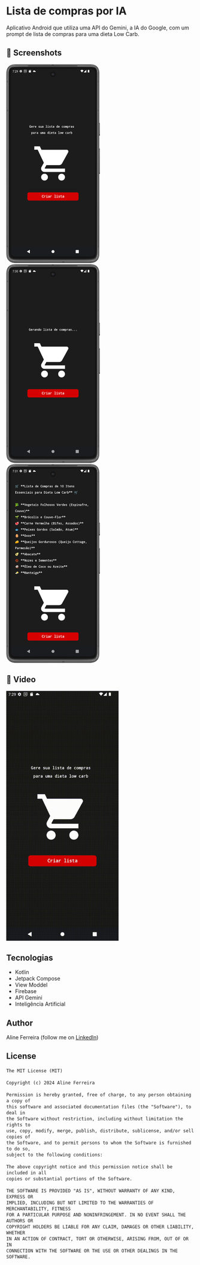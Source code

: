 # Lista de compras por IA
Aplicativo Android que utiliza uma API do Gemini, a IA do Google, com um prompt de lista de compras para uma dieta Low Carb.

## :camera_flash: Screenshots

<img src="app/src/screens/home.png" width="250">&emsp;<img src="app/src/screens/loading.png" width="250">&emsp;<img src="app/src/screens/lista2.png" width="250">

## :movie_camera: Video

<img src="app/src/screens/video1-IA.gif" width="300">

## Tecnologias
* Kotlin
* Jetpack Compose
* View Moddel
* Firebase
* API Gemini
* Inteligência Artificial

		 

## Author
Aline Ferreira (follow me on [LinkedIn](https://www.linkedin.com/in/ferreiraline/))

## License
```
The MIT License (MIT)

Copyright (c) 2024 Aline Ferreira

Permission is hereby granted, free of charge, to any person obtaining a copy of
this software and associated documentation files (the "Software"), to deal in
the Software without restriction, including without limitation the rights to
use, copy, modify, merge, publish, distribute, sublicense, and/or sell copies of
the Software, and to permit persons to whom the Software is furnished to do so,
subject to the following conditions:

The above copyright notice and this permission notice shall be included in all
copies or substantial portions of the Software.

THE SOFTWARE IS PROVIDED "AS IS", WITHOUT WARRANTY OF ANY KIND, EXPRESS OR
IMPLIED, INCLUDING BUT NOT LIMITED TO THE WARRANTIES OF MERCHANTABILITY, FITNESS
FOR A PARTICULAR PURPOSE AND NONINFRINGEMENT. IN NO EVENT SHALL THE AUTHORS OR
COPYRIGHT HOLDERS BE LIABLE FOR ANY CLAIM, DAMAGES OR OTHER LIABILITY, WHETHER
IN AN ACTION OF CONTRACT, TORT OR OTHERWISE, ARISING FROM, OUT OF OR IN
CONNECTION WITH THE SOFTWARE OR THE USE OR OTHER DEALINGS IN THE SOFTWARE.
